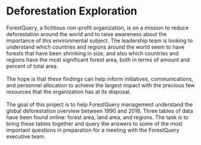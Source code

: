 # Deforestation Exploration
ForestQuery, a fictitious non-profit organization, is on a mission to reduce deforestation around the world and to raise awareness about the importance of this environmental subject.
The leadership team is looking to understand which countries and regions around the world seem to have forests that have been shrinking in size, and also which countries and regions have the most significant forest area, both in terms of amount and percent of total area.<br><br>
The hope is that these findings can help inform initiatives, communications, and personnel allocation to achieve the largest impact with the precious few resources that the organization has at its disposal.
<br><br>
The goal of this project is to help ForestQuery management understand the global deforestation overview between 1990 and 2016. Three tables of data have been found online: forest area, land area, and regions. The task is to bring these tables together and query the answers to some of the most important questions in preparation for a meeting with the ForestQuery executive team.
